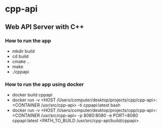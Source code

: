 # cpp-api
## Web API Server with C++

### How to run the app
- mkdir build
- cd build
- cmake ..
- make
- ./cppapi

### How to run the app using docker
- docker build cppapi
- docker run -v <HOST /Users/computer/desktop/projects/cpp/cpp-api>:<CONTAINER /usr/src/cpp-api> -ti cppapi:latest bash
- docker run -v <HOST /Users/computer/desktop/projects/cpp/cpp-api>:<CONTAINER /usr/src/cpp-api> -p 8080:8080 -e PORT=8080 cppapi:latest <PATH_TO_BUILD /usr/src/cpp-api/build/cppapi>
